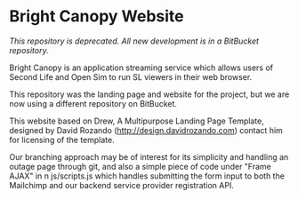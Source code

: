 # Bright Canopy Website

*This repository is deprecated. All new development is in a BitBucket repository.*


Bright Canopy is an application streaming service which allows users of Second Life and Open Sim to run SL viewers in their web browser.

This repository was the landing page and website for the project, but we are now using a different repository on BitBucket.

This website based on Drew, A Multipurpose Landing Page Template, designed by David Rozando (http://design.davidrozando.com) contact him for licensing of the template.

Our branching approach may be of interest for its simplicity and handling an outage page through git, and also a simple piece of code under "Frame AJAX" in n js/scripts.js which handles submitting the form input to both the Mailchimp and our backend service provider registration API.
